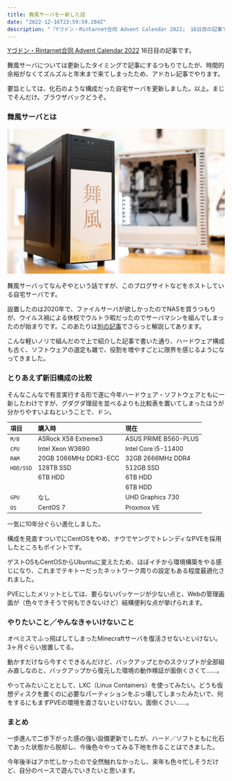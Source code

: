 ```yaml
---
title: 舞風サーバを一新した話
date: "2022-12-16T23:59:59.284Z"
description: "『Yづドン・Rintarnet合同 Advent Calendar 2022』 16日目の記事です。舞風サーバのマシンを更新した話をします。"
---
```


[Yづドン・Rintarnet合同 Advent Calendar 2022](https://adventar.org/calendars/7442) 16日目の記事です。

舞風サーバについては更新したタイミングで記事にするつもりでしたが、時間的余裕がなくてズルズルと年末まで来てしまったため、アドカレ記事でやります。

要旨としては、化石のような構成だった自宅サーバを更新しました。以上。まじでそんだけ。ブラウザバックどうぞ。

### 舞風サーバとは

![](img/img_01.jpg)

舞風サーバってなんぞやという話ですが、このブログサイトなどをホストしている自宅サーバです。

設置したのは2020年で、ファイルサーバが欲しかったのでNASを買うつもりが、ウイルス禍による休校でウルトラ暇だったのでサーバマシンを組んでしまったのが始まりです。このあたりは[別の記事](https://mi.maikaze.moe/@Cookie/pages/yt-advent2021-maikaze-internet.html)でさらっと解説してあります。

こんな軽いノリで組んだので上で紹介した記事で書いた通り、ハードウェア構成も古く、ソフトウェアの選定も雑で、役割を増やすごとに限界を感じるようになってきました。

### とりあえず新旧構成の比較

そんなこんなで有言実行する形で遂に今年ハードウェア・ソフトウェアともに一新したわけですが、グダグダ理屈を並べるよりも比較表を置いてしまったほうが分かりやすいよねということで、ドン。

| 項目 | 購入時 | 現在 |
| :--- | :--- | :--- |
| `M/B` | ASRock X58 Extreme3 | ASUS PRIME B560-PLUS |
| `CPU` | Intel Xeon W3690 | Intel Core i5-11400 |
| `RAM` | 20GB 1066MHz DDR3-ECC | 32GB 2666MHz DDR4 |
| `HDD/SSD` |  128TB SSD | 512GB SSD |
|  | 6TB HDD | 6TB HDD |
|  |  | 6TB HDD |
| `GPU` | なし | UHD Graphics 730 |
| `OS` | CentOS 7 | Proxmox VE |

一気に10年分ぐらい進化しました。

構成を見直すついでにCentOSをやめ、ナウでヤングでトレンディなPVEを採用したところもポイントです。

ゲストOSもCentOSからUbuntuに変えたため、ほぼイチから環境構築をやる感じになり、これまでテキトーだったネットワーク周りの設定もある程度最適化されました。

PVEにしたメリットとしては、要らないパッケージが少ない点と、Webの管理画面が（色々できそうで何もできないけど）結構便利な点が挙げられます。

### やりたいこと／やんなきゃいけないこと

オペミスでふっ飛ばしてしまったMinecraftサーバを復活させないといけない。3ヶ月ぐらい放置してる。

動かすだけなら今すぐできるんだけど、バックアップとかのスクリプトが全部組み直しなのと、バックアップから復元した環境の動作検証が面倒くさくて……。

やってみたいこととして、LXC（Linux Containers）を使ってみたい。どうも仮想ディスクを置くのに必要なパーティションをぶっ壊してしまったみたいで、何をするにもまずPVEの環境を直さないといけない。面倒くさい……。

### まとめ

一歩進んで二歩下がった感の強い設備更新でしたが、ハード／ソフトともに化石であった状態から脱却し、今後色々やってみる下地を作ることはできました。

今年後半はアホ忙しかったので全然触れなかったし、来年も色々忙しそうだけど、自分のペースで遊んでいきたいと思います。